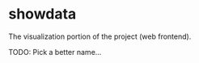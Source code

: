 showdata
========

The visualization portion of the project (web frontend).

TODO: Pick a better name...
